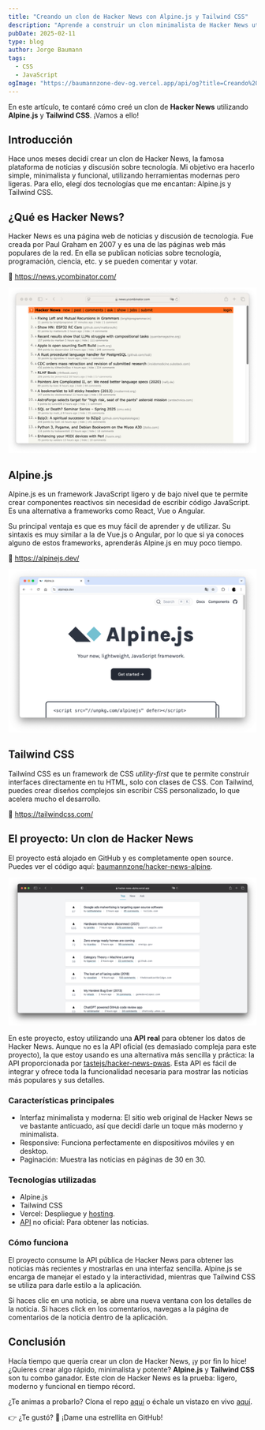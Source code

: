 ```yaml
---
title: "Creando un clon de Hacker News con Alpine.js y Tailwind CSS"
description: "Aprende a construir un clon minimalista de Hacker News utilizando Alpine.js y Tailwind CSS. Descubre cómo combinar estas herramientas para crear aplicaciones web modernas y sencillas."
pubDate: 2025-02-11
type: blog
author: Jorge Baumann
tags:
  - CSS
  - JavaScript
ogImage: "https://baumannzone-dev-og.vercel.app/api/og?title=Creando%20un%20clon%20de%20Hacker%20News%20con%20Alpine.js%20y%20Tailwind%20CSS&tags=CSS,JavaScript"
---
```


En este artículo, te contaré cómo creé un clon de **Hacker News** utilizando **Alpine.js** y **Tailwind CSS**. ¡Vamos a ello!

## Introducción

Hace unos meses decidí crear un clon de Hacker News, la famosa plataforma de noticias y discusión sobre tecnología. Mi objetivo era hacerlo simple, minimalista y funcional, utilizando herramientas modernas pero ligeras. Para ello, elegí dos tecnologías que me encantan: Alpine.js y Tailwind CSS.

## ¿Qué es Hacker News?

Hacker News es una página web de noticias y discusión de tecnología. Fue creada por Paul Graham en 2007 y es una de las páginas web más populares de la red. En ella se publican noticias sobre tecnología, programación, ciencia, etc. y se pueden comentar y votar.

🔗 https://news.ycombinator.com/

![Hacker News](../../assets/blog/creando-un-clon-de-hacker-news-con-alpinejs-y-tailwind-css/hn.png)

## Alpine.js

Alpine.js es un framework JavaScript ligero y de bajo nivel que te permite crear componentes reactivos sin necesidad de escribir código JavaScript. Es una alternativa a frameworks como React, Vue o Angular.

Su principal ventaja es que es muy fácil de aprender y de utilizar. Su sintaxis es muy similar a la de Vue.js o Angular, por lo que si ya conoces alguno de estos frameworks, aprenderás Alpine.js en muy poco tiempo.

🔗 https://alpinejs.dev/

![Alpine.js](../../assets/blog/creando-un-clon-de-hacker-news-con-alpinejs-y-tailwind-css/alpine.png)

## Tailwind CSS

Tailwind CSS es un framework de CSS _utility-first_ que te permite construir interfaces directamente en tu HTML, solo con clases de CSS. Con Tailwind, puedes crear diseños complejos sin escribir CSS personalizado, lo que acelera mucho el desarrollo.

🔗 https://tailwindcss.com/

## El proyecto: Un clon de Hacker News

El proyecto está alojado en GitHub y es completamente open source. Puedes ver el código aquí: [baumannzone/hacker-news-alpine](https://github.com/baumannzone/hacker-news-alpine).

![Hacker News Clone](../../assets/blog/creando-un-clon-de-hacker-news-con-alpinejs-y-tailwind-css/hn-clone.png)

En este proyecto, estoy utilizando una **API real** para obtener los datos de Hacker News. Aunque no es la API oficial (es demasiado compleja para este proyecto), la que estoy usando es una alternativa más sencilla y práctica: la API proporcionada por [tastejs/hacker-news-pwas](https://github.com/tastejs/hacker-news-pwas/blob/master/docs/api.md). Esta API es fácil de integrar y ofrece toda la funcionalidad necesaria para mostrar las noticias más populares y sus detalles.

### Características principales

- Interfaz minimalista y moderna: El sitio web original de Hacker News se ve bastante anticuado, así que decidí darle un toque más moderno y minimalista.
- Responsive: Funciona perfectamente en dispositivos móviles y en desktop.
- Paginación: Muestra las noticias en páginas de 30 en 30.

### Tecnologías utilizadas

- Alpine.js
- Tailwind CSS
- Vercel: Despliegue y [hosting](https://hacker-news-alpine.vercel.app/).
- [API](https://github.com/tastejs/hacker-news-pwas/blob/master/docs/api.md) no oficial: Para obtener las noticias.

### Cómo funciona

El proyecto consume la API pública de Hacker News para obtener las noticias más recientes y mostrarlas en una interfaz sencilla. Alpine.js se encarga de manejar el estado y la interactividad, mientras que Tailwind CSS se utiliza para darle estilo a la aplicación.

Si haces clic en una noticia, se abre una nueva ventana con los detalles de la noticia.
Si haces click en los comentarios, navegas a la página de comentarios de la noticia dentro de la aplicación.

## Conclusión

Hacía tiempo que quería crear un clon de Hacker News, ¡y por fin lo hice! ¿Quieres crear algo rápido, minimalista y potente? **Alpine.js** y **Tailwind CSS** son tu combo ganador. Este clon de Hacker News es la prueba: ligero, moderno y funcional en tiempo récord.

¿Te animas a probarlo? Clona el repo [aquí](https://github.com/baumannzone/hacker-news-alpine) o échale un vistazo en vivo [aquí](https://hacker-news-alpine.vercel.app/).

👉 ¿Te gustó? 🤩 ¡Dame una estrellita en GitHub!
